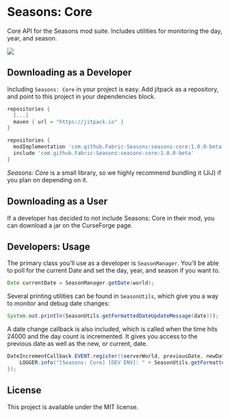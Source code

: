 # Seasons: Core

Core API for the Seasons mod suite. Includes utilities for monitoring the day, year, and season.

[![](https://jitpack.io/v/Fabric-Seasons/seasons-core.svg)](https://jitpack.io/#Fabric-Seasons/seasons-core)

## Downloading as a Developer
Including `Seasons: Core` in your project is easy. Add jitpack as a repository, and point to this project in your dependencies block.
```gradle
repositories {
  [...]
  maven { url = "https://jitpack.io" }
}
```

```gradle
repositories {
  modImplementation 'com.github.Fabric-Seasons:seasons-core:1.0.0-beta'
  include 'com.github.Fabric-Seasons:seasons-core:1.0.0-beta'
}
```

*Seasons: Core* is a small library, so we highly recommend bundling it (JiJ) if you plan on depending on it.

## Downloading as a User
If a developer has decided to not include Seasons: Core in their mod, you can download a jar on the CurseForge page.

## Developers: Usage
The primary class you'll use as a developer is `SeasonManager`. You'll be able to poll for the current Date and set the day, year, and season if you want to.

```java
Date currentDate = SeasonManager.getDate(world);
```

Several printing utilities can be found in `SeasonUtils`, which give you a way to monitor and debug date changes:
```java
System.out.println(SeasonUtils.getFormattedDateUpdateMessage(date)));
```

A date change callback is also included, which is called when the time hits 24000 and the day count is incremented.
It gives you access to the previous date as well as the new, or current, date.

```java
DateIncrementCallback.EVENT.register((serverWorld, previousDate, newDate) -> {
	LOGGER.info("[Seasons: Core] [DEV ENV]: " + SeasonUtils.getFormattedDateUpdateMessage(newDate));
});
```

## License
This project is available under the MIT license.

